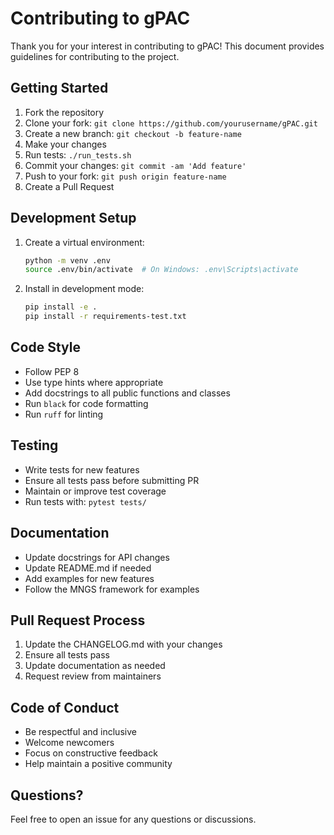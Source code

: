 # Contributing to gPAC

Thank you for your interest in contributing to gPAC! This document provides guidelines for contributing to the project.

## Getting Started

1. Fork the repository
2. Clone your fork: `git clone https://github.com/yourusername/gPAC.git`
3. Create a new branch: `git checkout -b feature-name`
4. Make your changes
5. Run tests: `./run_tests.sh`
6. Commit your changes: `git commit -am 'Add feature'`
7. Push to your fork: `git push origin feature-name`
8. Create a Pull Request

## Development Setup

1. Create a virtual environment:
   ```bash
   python -m venv .env
   source .env/bin/activate  # On Windows: .env\Scripts\activate
   ```

2. Install in development mode:
   ```bash
   pip install -e .
   pip install -r requirements-test.txt
   ```

## Code Style

- Follow PEP 8
- Use type hints where appropriate
- Add docstrings to all public functions and classes
- Run `black` for code formatting
- Run `ruff` for linting

## Testing

- Write tests for new features
- Ensure all tests pass before submitting PR
- Maintain or improve test coverage
- Run tests with: `pytest tests/`

## Documentation

- Update docstrings for API changes
- Update README.md if needed
- Add examples for new features
- Follow the MNGS framework for examples

## Pull Request Process

1. Update the CHANGELOG.md with your changes
2. Ensure all tests pass
3. Update documentation as needed
4. Request review from maintainers

## Code of Conduct

- Be respectful and inclusive
- Welcome newcomers
- Focus on constructive feedback
- Help maintain a positive community

## Questions?

Feel free to open an issue for any questions or discussions.